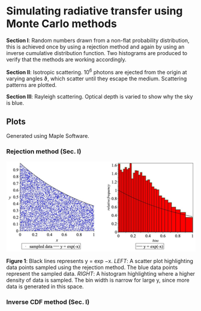 # Simulating radiative transfer using Monte Carlo methods

**Section I**: Random numbers drawn from a non-flat probability distribution, this is achieved once by using a rejection method and again by using an inverse cumulative distribution function. Two histograms are produced to verify that the methods are working accordingly.

**Section II**: Isotropic scattering. 10<sup>6</sup> photons are ejected from the origin at varying angles ϑ, which scatter until they escape the medium. Scattering patterns are plotted. 

**Section III**: Rayleigh scattering. Optical depth is varied to show why the sky is blue.

## Plots

Generated using Maple Software.

### Rejection method (Sec. I)

![Figure 1](/Plots/RejectionMethod.png)

**Figure 1**: Black lines represents y = exp −x. *LEFT*: A scatter plot highlighting data points sampled using the rejection method. The blue data points represent the sampled data. *RIGHT*: A histogram highlighting where a higher density of data is sampled. The bin width is narrow for large y, since more data is generated in this space.
<br/>


### Inverse CDF method (Sec. I)

